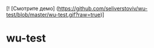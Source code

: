 [! [Смотрите демо] (https://github.com/seliverstoviv/wu-test/blob/master/wu-test.gif?raw=true)]
# wu-test

